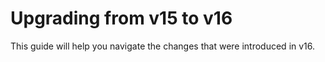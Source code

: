 # Upgrading from v15 to v16

This guide will help you navigate the changes that were introduced in v16.
